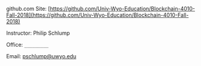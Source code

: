 
github.com Site:  [https://github.com/Univ-Wyo-Education/Blockchain-4010-Fall-2018](https://github.com/Univ-Wyo-Education/Blockchain-4010-Fall-2018)

Instructor: Philip Schlump

Office: `_________`

Email: pschlump@uwyo.edu




